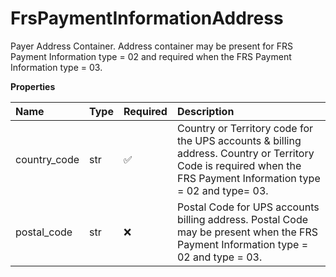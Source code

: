 # FrsPaymentInformationAddress

Payer Address Container. Address container may be present for FRS Payment Information type = 02 and required when the FRS Payment Information type = 03.

**Properties**

| Name         | Type | Required | Description                                                                                                                                                      |
| :----------- | :--- | :------- | :--------------------------------------------------------------------------------------------------------------------------------------------------------------- |
| country_code | str  | ✅       | Country or Territory code for the UPS accounts & billing address. Country or Territory Code is required when the FRS Payment Information type = 02 and type= 03. |
| postal_code  | str  | ❌       | Postal Code for UPS accounts billing address. Postal Code may be present when the FRS Payment Information type = 02 and type = 03.                               |

<!-- This file was generated by liblab | https://liblab.com/ -->
